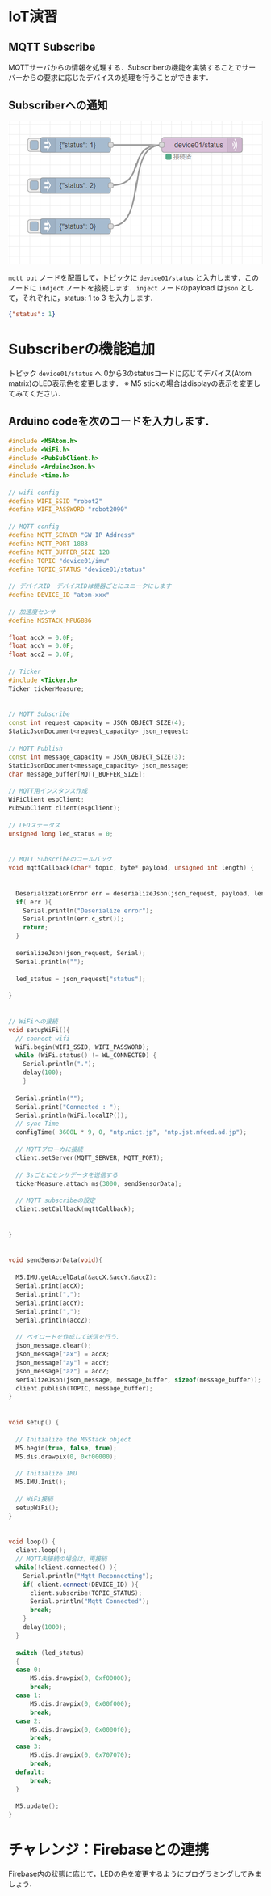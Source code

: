 # IoT演習

## MQTT Subscribe

MQTTサーバからの情報を処理する．Subscriberの機能を実装することでサーバーからの要求に応じたデバイスの処理を行うことができます．


## Subscriberへの通知

![firebas_tobira](images/mqtt_subscribe.png)

`mqtt out` ノードを配置して，トピックに `device01/status` と入力します．このノードに `indject` ノードを接続します．`inject` ノードのpayload は`json` として，それぞれに，status: 1 to 3 を入力します．

```json
{"status": 1}
```


# Subscriberの機能追加

トピック  `device01/status` へ 0から3のstatusコードに応じてデバイス(Atom matrix)のLED表示色を変更します．
※ M5 stickの場合はdisplayの表示を変更してみてください．


## Arduino codeを次のコードを入力します．

```cpp
#include <M5Atom.h>
#include <WiFi.h>
#include <PubSubClient.h>
#include <ArduinoJson.h>
#include <time.h>

// wifi config
#define WIFI_SSID "robot2" 
#define WIFI_PASSWORD "robot2090"

// MQTT config
#define MQTT_SERVER "GW IP Address"
#define MQTT_PORT 1883
#define MQTT_BUFFER_SIZE 128
#define TOPIC "device01/imu"
#define TOPIC_STATUS "device01/status"

// デバイスID　デバイスIDは機器ごとにユニークにします
#define DEVICE_ID "atom-xxx"

// 加速度センサ
#define M5STACK_MPU6886

float accX = 0.0F;
float accY = 0.0F;
float accZ = 0.0F;

// Ticker
#include <Ticker.h>
Ticker tickerMeasure;


// MQTT Subscribe
const int request_capacity = JSON_OBJECT_SIZE(4);
StaticJsonDocument<request_capacity> json_request;

// MQTT Publish
const int message_capacity = JSON_OBJECT_SIZE(3);
StaticJsonDocument<message_capacity> json_message;
char message_buffer[MQTT_BUFFER_SIZE];

// MQTT用インスタンス作成
WiFiClient espClient;
PubSubClient client(espClient);

// LEDステータス
unsigned long led_status = 0;


// MQTT Subscribeのコールバック
void mqttCallback(char* topic, byte* payload, unsigned int length) {

  
  DeserializationError err = deserializeJson(json_request, payload, length);
  if( err ){
    Serial.println("Deserialize error");
    Serial.println(err.c_str());
    return;
  }

  serializeJson(json_request, Serial);
  Serial.println("");

  led_status = json_request["status"];

}


// WiFiへの接続
void setupWiFi(){
  // connect wifi
  WiFi.begin(WIFI_SSID, WIFI_PASSWORD);  
  while (WiFi.status() != WL_CONNECTED) {
    Serial.println(".");
    delay(100);
    }

  Serial.println("");
  Serial.print("Connected : ");
  Serial.println(WiFi.localIP());
  // sync Time
  configTime( 3600L * 9, 0, "ntp.nict.jp", "ntp.jst.mfeed.ad.jp");

  // MQTTブローカに接続
  client.setServer(MQTT_SERVER, MQTT_PORT);

  // 3sごとにセンサデータを送信する
  tickerMeasure.attach_ms(3000, sendSensorData);

  // MQTT subscribeの設定
  client.setCallback(mqttCallback); 
  

}


void sendSensorData(void){

  M5.IMU.getAccelData(&accX,&accY,&accZ);
  Serial.print(accX);
  Serial.print(",");
  Serial.print(accY);
  Serial.print(",");
  Serial.println(accZ);
  
  // ペイロードを作成して送信を行う．
  json_message.clear();
  json_message["ax"] = accX;
  json_message["ay"] = accY;
  json_message["az"] = accZ;
  serializeJson(json_message, message_buffer, sizeof(message_buffer));
  client.publish(TOPIC, message_buffer);
}


void setup() {
  
  // Initialize the M5Stack object
  M5.begin(true, false, true);
  M5.dis.drawpix(0, 0xf00000);

  // Initialize IMU
  M5.IMU.Init();

  // WiFi接続
  setupWiFi();
}


void loop() {
  client.loop();
  // MQTT未接続の場合は，再接続
  while(!client.connected() ){
    Serial.println("Mqtt Reconnecting");
    if( client.connect(DEVICE_ID) ){
      client.subscribe(TOPIC_STATUS);
      Serial.println("Mqtt Connected");
      break;
    }
    delay(1000);
  }

  switch (led_status)
  {
  case 0:
      M5.dis.drawpix(0, 0xf00000);
      break;
  case 1:
      M5.dis.drawpix(0, 0x00f000);
      break;
  case 2:
      M5.dis.drawpix(0, 0x0000f0);
      break;
  case 3:
      M5.dis.drawpix(0, 0x707070);
      break;
  default:
      break;
  }

  M5.update();
}


```

 
# チャレンジ：Firebaseとの連携

Firebase内の状態に応じて，LEDの色を変更するようにプログラミングしてみましょう．